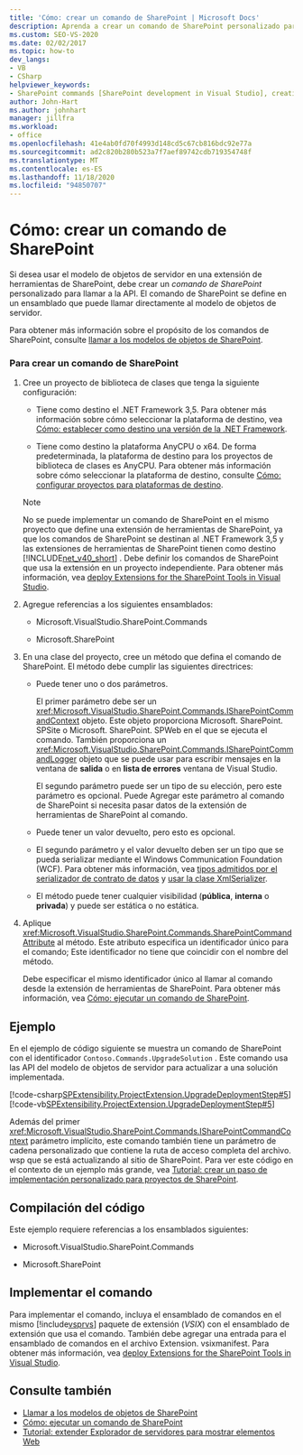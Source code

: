 ```yaml
---
title: 'Cómo: crear un comando de SharePoint | Microsoft Docs'
description: Aprenda a crear un comando de SharePoint personalizado para llamar a la API del modelo de objetos de servidor en una extensión de herramientas de SharePoint.
ms.custom: SEO-VS-2020
ms.date: 02/02/2017
ms.topic: how-to
dev_langs:
- VB
- CSharp
helpviewer_keywords:
- SharePoint commands [SharePoint development in Visual Studio], creating
author: John-Hart
ms.author: johnhart
manager: jillfra
ms.workload:
- office
ms.openlocfilehash: 41e4ab0fd70f4993d148cd5c67cb816bdc92e77a
ms.sourcegitcommit: ad2c820b280b523a7f7aef89742cdb719354748f
ms.translationtype: MT
ms.contentlocale: es-ES
ms.lasthandoff: 11/18/2020
ms.locfileid: "94850707"
---
```

# <a name="how-to-create-a-sharepoint-command"></a>Cómo: crear un comando de SharePoint
  Si desea usar el modelo de objetos de servidor en una extensión de herramientas de SharePoint, debe crear un *comando de SharePoint* personalizado para llamar a la API. El comando de SharePoint se define en un ensamblado que puede llamar directamente al modelo de objetos de servidor.

 Para obtener más información sobre el propósito de los comandos de SharePoint, consulte [llamar a los modelos de objetos de SharePoint](../sharepoint/calling-into-the-sharepoint-object-models.md).

### <a name="to-create-a-sharepoint-command"></a>Para crear un comando de SharePoint

1. Cree un proyecto de biblioteca de clases que tenga la siguiente configuración:

    - Tiene como destino el .NET Framework 3,5. Para obtener más información sobre cómo seleccionar la plataforma de destino, vea [Cómo: establecer como destino una versión de la .NET Framework](../ide/visual-studio-multi-targeting-overview.md).

    - Tiene como destino la plataforma AnyCPU o x64. De forma predeterminada, la plataforma de destino para los proyectos de biblioteca de clases es AnyCPU. Para obtener más información sobre cómo seleccionar la plataforma de destino, consulte [Cómo: configurar proyectos para plataformas de destino](../ide/how-to-configure-projects-to-target-platforms.md).

    > [!NOTE]
    > No se puede implementar un comando de SharePoint en el mismo proyecto que define una extensión de herramientas de SharePoint, ya que los comandos de SharePoint se destinan al .NET Framework 3,5 y las extensiones de herramientas de SharePoint tienen como destino [!INCLUDE[net_v40_short](../sharepoint/includes/net-v40-short-md.md)] . Debe definir los comandos de SharePoint que usa la extensión en un proyecto independiente. Para obtener más información, vea [deploy Extensions for the SharePoint Tools in Visual Studio](../sharepoint/deploying-extensions-for-the-sharepoint-tools-in-visual-studio.md).

2. Agregue referencias a los siguientes ensamblados:

    - Microsoft.VisualStudio.SharePoint.Commands

    - Microsoft.SharePoint

3. En una clase del proyecto, cree un método que defina el comando de SharePoint. El método debe cumplir las siguientes directrices:

    - Puede tener uno o dos parámetros.

         El primer parámetro debe ser un <xref:Microsoft.VisualStudio.SharePoint.Commands.ISharePointCommandContext> objeto. Este objeto proporciona Microsoft. SharePoint. SPSite o Microsoft. SharePoint. SPWeb en el que se ejecuta el comando. También proporciona un <xref:Microsoft.VisualStudio.SharePoint.Commands.ISharePointCommandLogger> objeto que se puede usar para escribir mensajes en la ventana de **salida** o en **lista de errores** ventana de Visual Studio.

         El segundo parámetro puede ser un tipo de su elección, pero este parámetro es opcional. Puede Agregar este parámetro al comando de SharePoint si necesita pasar datos de la extensión de herramientas de SharePoint al comando.

    - Puede tener un valor devuelto, pero esto es opcional.

    - El segundo parámetro y el valor devuelto deben ser un tipo que se pueda serializar mediante el Windows Communication Foundation (WCF). Para obtener más información, vea [tipos admitidos por el serializador de contrato de datos](/dotnet/framework/wcf/feature-details/types-supported-by-the-data-contract-serializer) y [usar la clase XmlSerializer](/dotnet/framework/wcf/feature-details/using-the-xmlserializer-class).

    - El método puede tener cualquier visibilidad (**pública**, **interna** o **privada**) y puede ser estática o no estática.

4. Aplique <xref:Microsoft.VisualStudio.SharePoint.Commands.SharePointCommandAttribute> al método. Este atributo especifica un identificador único para el comando; Este identificador no tiene que coincidir con el nombre del método.

     Debe especificar el mismo identificador único al llamar al comando desde la extensión de herramientas de SharePoint. Para obtener más información, vea [Cómo: ejecutar un comando de SharePoint](../sharepoint/how-to-execute-a-sharepoint-command.md).

## <a name="example"></a>Ejemplo
 En el ejemplo de código siguiente se muestra un comando de SharePoint con el identificador `Contoso.Commands.UpgradeSolution` . Este comando usa las API del modelo de objetos de servidor para actualizar a una solución implementada.

 [!code-csharp[SPExtensibility.ProjectExtension.UpgradeDeploymentStep#5](../sharepoint/codesnippet/CSharp/UpgradeDeploymentStep/SharePointCommands/Commands.cs#5)]
 [!code-vb[SPExtensibility.ProjectExtension.UpgradeDeploymentStep#5](../sharepoint/codesnippet/VisualBasic/upgradedeploymentstep/sharepointcommands/commands.vb#5)]

 Además del primer <xref:Microsoft.VisualStudio.SharePoint.Commands.ISharePointCommandContext> parámetro implícito, este comando también tiene un parámetro de cadena personalizado que contiene la ruta de acceso completa del archivo. wsp que se está actualizando al sitio de SharePoint. Para ver este código en el contexto de un ejemplo más grande, vea [Tutorial: crear un paso de implementación personalizado para proyectos de SharePoint](../sharepoint/walkthrough-creating-a-custom-deployment-step-for-sharepoint-projects.md).

## <a name="compiling-the-code"></a>Compilación del código
 Este ejemplo requiere referencias a los ensamblados siguientes:

- Microsoft.VisualStudio.SharePoint.Commands

- Microsoft.SharePoint

## <a name="deploying-the-command"></a>Implementar el comando
 Para implementar el comando, incluya el ensamblado de comandos en el mismo [!include[vsprvs](../sharepoint/includes/vsprvs-md.md)] paquete de extensión (*VSIX*) con el ensamblado de extensión que usa el comando. También debe agregar una entrada para el ensamblado de comandos en el archivo Extension. vsixmanifest. Para obtener más información, vea [deploy Extensions for the SharePoint Tools in Visual Studio](../sharepoint/deploying-extensions-for-the-sharepoint-tools-in-visual-studio.md).

## <a name="see-also"></a>Consulte también
- [Llamar a los modelos de objetos de SharePoint](../sharepoint/calling-into-the-sharepoint-object-models.md)
- [Cómo: ejecutar un comando de SharePoint](../sharepoint/how-to-execute-a-sharepoint-command.md)
- [Tutorial: extender Explorador de servidores para mostrar elementos Web](../sharepoint/walkthrough-extending-server-explorer-to-display-web-parts.md)
